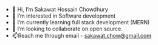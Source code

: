 - 👋 Hi, I’m Sakawat Hossain Chowdhury
- 👀 I’m interested in Software development
- 🌱 I’m currently learning full stack development (MERN)
- 💞️ I’m looking to collaborate on open source.
- 📫Reach me through email - sakawat.chow@gmail.com

<!---
smsakawat/smsakawat is a ✨ special ✨ repository because its `README.md` (this file) appears on your GitHub profile.
You can click the Preview link to take a look at your changes.
--->
